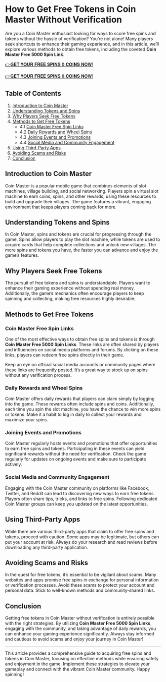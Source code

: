 # How to Get Free Tokens in Coin Master Without Verification

Are you a Coin Master enthusiast looking for ways to score free spins and tokens without the hassle of verification? You’re not alone! Many players seek shortcuts to enhance their gaming experience, and in this article, we’ll explore various methods to obtain free tokens, including the coveted **Coin Master Free 5000 Spin Link**. 

[👉𝐆𝐄𝐓 𝐘𝐎𝐔𝐑 𝐅𝐑𝐄𝐄 𝐒𝐏𝐈𝐍𝐒 & 𝐂𝐎𝐈𝐍𝐒 𝐍𝐎𝐖!](http://todaylink.site/Coinspins/)

[👉𝐆𝐄𝐓 𝐘𝐎𝐔𝐑 𝐅𝐑𝐄𝐄 𝐒𝐏𝐈𝐍𝐒 & 𝐂𝐎𝐈𝐍𝐒 𝐍𝐎𝐖!](http://todaylink.site/Coinspins/)

## Table of Contents
1. [Introduction to Coin Master](#introduction-to-coin-master)
2. [Understanding Tokens and Spins](#understanding-tokens-and-spins)
3. [Why Players Seek Free Tokens](#why-players-seek-free-tokens)
4. [Methods to Get Free Tokens](#methods-to-get-free-tokens)
    - 4.1 [Coin Master Free Spin Links](#coin-master-free-spin-links)
    - 4.2 [Daily Rewards and Wheel Spins](#daily-rewards-and-wheel-spins)
    - 4.3 [Joining Events and Promotions](#joining-events-and-promotions)
    - 4.4 [Social Media and Community Engagement](#social-media-and-community-engagement)
5. [Using Third-Party Apps](#using-third-party-apps)
6. [Avoiding Scams and Risks](#avoiding-scams-and-risks)
7. [Conclusion](#conclusion)

## Introduction to Coin Master

Coin Master is a popular mobile game that combines elements of slot machines, village building, and social networking. Players spin a virtual slot machine to earn coins, spins, and other rewards, using these resources to build and upgrade their villages. The game features a vibrant, engaging environment that keeps players coming back for more.

## Understanding Tokens and Spins

In Coin Master, spins and tokens are crucial for progressing through the game. Spins allow players to play the slot machine, while tokens are used to acquire cards that help complete collections and unlock new villages. The more spins and tokens you have, the faster you can advance and enjoy the game’s features.

## Why Players Seek Free Tokens

The pursuit of free tokens and spins is understandable. Players want to enhance their gaming experience without spending real money. Additionally, the game’s mechanics often encourage players to keep spinning and collecting, making free resources highly desirable. 

## Methods to Get Free Tokens

### Coin Master Free Spin Links

One of the most effective ways to obtain free spins and tokens is through **Coin Master Free 5000 Spin Links**. These links are often shared by players and influencers on social media platforms and forums. By clicking on these links, players can redeem free spins directly in their game. 

Keep an eye on official social media accounts or community pages where these links are frequently posted. It’s a great way to stock up on spins without any verification process.

### Daily Rewards and Wheel Spins

Coin Master offers daily rewards that players can claim simply by logging into the game. These rewards often include spins and coins. Additionally, each time you spin the slot machine, you have the chance to win more spins or tokens. Make it a habit to log in daily to collect your rewards and maximize your spins.

### Joining Events and Promotions

Coin Master regularly hosts events and promotions that offer opportunities to earn free spins and tokens. Participating in these events can yield significant rewards without the need for verification. Check the game regularly for updates on ongoing events and make sure to participate actively.

### Social Media and Community Engagement

Engaging with the Coin Master community on platforms like Facebook, Twitter, and Reddit can lead to discovering new ways to earn free tokens. Players often share tips, tricks, and links to free spins. Following dedicated Coin Master groups can keep you updated on the latest opportunities.

## Using Third-Party Apps

While there are various third-party apps that claim to offer free spins and tokens, proceed with caution. Some apps may be legitimate, but others can put your account at risk. Always do your research and read reviews before downloading any third-party application.

## Avoiding Scams and Risks

In the quest for free tokens, it’s essential to be vigilant about scams. Many websites and apps promise free spins in exchange for personal information or verification processes. Avoid these scams to protect your account and personal data. Stick to well-known methods and community-shared links.

## Conclusion

Getting free tokens in Coin Master without verification is entirely possible with the right strategies. By utilizing **Coin Master Free 5000 Spin Links**, engaging with the community, and taking advantage of daily rewards, you can enhance your gaming experience significantly. Always stay informed and cautious to avoid scams and enjoy your journey in Coin Master!

---

This article provides a comprehensive guide to acquiring free spins and tokens in Coin Master, focusing on effective methods while ensuring safety and enjoyment in the game. Implement these strategies to elevate your gameplay and connect with the vibrant Coin Master community. Happy spinning!
